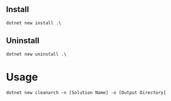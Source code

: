 ## Install
```
dotnet new install .\
```
## Uninstall
```
dotnet new uninstall .\
```

# Usage
```
dotnet new cleanarch -n [Solution Name] -o [Output Directory]
```